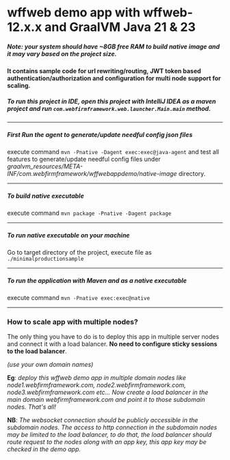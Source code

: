 # wffweb demo app with wffweb-12.x.x and GraalVM Java 21 & 23
##### Note: your system should have ~8GB free RAM to build native image and it may vary based on the project size.
#### It contains sample code for url rewriting/routing, JWT token based authentication/authorization and configuration for multi node support for scaling.


##### To run this project in IDE, open this project with IntelliJ IDEA as a maven project and run `com.webfirmframework.web.launcher.Main.main` method.

___

##### First Run the agent to generate/update needful config json files
execute command `mvn -Pnative -Dagent exec:exec@java-agent` and test all features to generate/update needful config files
under _graalvm_resources/META-INF/com.webfirmframework/wffwebappdemo/native-image_ directory.

___

##### To build native executable
execute command `mvn package -Pnative -Dagent package`

___

##### To run native executable on your machine
Go to target directory of the project, execute file as `./minimalproductionsample`

___

##### To run the application with Maven and as a native executable
execute command `mvn -Pnative exec:exec@native`

___



### How to scale app with multiple nodes?
The only thing you have to do is to deploy this app in multiple server nodes and connect it with a load balancer. 
**No need to configure sticky sessions to the load balancer**.

_(use your own domain names)_

**Eg**: _deploy this wffweb demo app in multiple domain nodes like node1.webfirmframework.com, node2.webfirmframework.com, node3.webfirmframework.com etc... 
Now create a load balancer in the main domain webfirmframework.com and point it to those subdomain nodes. That's all!_

**NB**: _The websocket connection should be publicly accessible in the subdomain nodes. 
The access to http connection in the subdomain nodes may be limited to the load balancer, 
to do that, the load balancer should route request to the nodes along with an app key,
this app key may be checked in the demo app._
